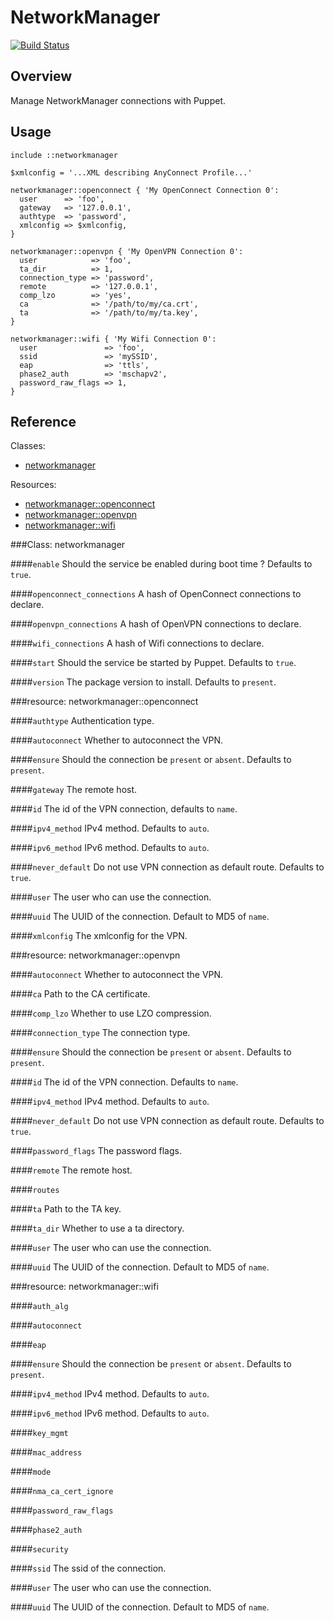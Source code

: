 NetworkManager
==============

[![Build Status](https://travis-ci.org/camptocamp/puppet-networkmanager.png?branch=master)](https://travis-ci.org/camptocamp/puppet-networkmanager)

Overview
--------

Manage NetworkManager connections with Puppet.

Usage
-----

```puppet
include ::networkmanager

$xmlconfig = '...XML describing AnyConnect Profile...'

networkmanager::openconnect { 'My OpenConnect Connection 0':
  user      => 'foo',
  gateway   => '127.0.0.1',
  authtype  => 'password',
  xmlconfig => $xmlconfig,
}

networkmanager::openvpn { 'My OpenVPN Connection 0':
  user            => 'foo',
  ta_dir          => 1,
  connection_type => 'password',
  remote          => '127.0.0.1',
  comp_lzo        => 'yes',
  ca              => '/path/to/my/ca.crt',
  ta              => '/path/to/my/ta.key',
}

networkmanager::wifi { 'My Wifi Connection 0':
  user               => 'foo',
  ssid               => 'mySSID',
  eap                => 'ttls',
  phase2_auth        => 'mschapv2',
  password_raw_flags => 1,
}
```

Reference
---------

Classes:

* [networkmanager](#class-networkmanager)

Resources:

* [networkmanager::openconnect](#resource-networkmanageropenconnect)
* [networkmanager::openvpn](#resource-networkmanageropenvpn)
* [networkmanager::wifi](#resource-networkmanagerwifi)

###Class: networkmanager

####`enable`
Should the service be enabled during boot time ? Defaults to `true`.

####`openconnect_connections`
A hash of OpenConnect connections to declare.

####`openvpn_connections`
A hash of OpenVPN connections to declare.

####`wifi_connections`
A hash of Wifi connections to declare.

####`start`
Should the service be started by Puppet. Defaults to `true`.

####`version`
The package version to install. Defaults to `present`.

###resource: networkmanager::openconnect

####`authtype`
Authentication type.

####`autoconnect`
Whether to autoconnect the VPN.

####`ensure`
Should the connection be `present` or `absent`. Defaults to `present`.

####`gateway`
The remote host.

####`id`
The id of the VPN connection, defaults to `name`.

####`ipv4_method`
IPv4 method. Defaults to `auto`.

####`ipv6_method`
IPv6 method. Defaults to `auto`.

####`never_default`
Do not use VPN connection as default route. Defaults to `true`.

####`user`
The user who can use the connection.

####`uuid`
The UUID of the connection. Default to MD5 of `name`.

####`xmlconfig`
The xmlconfig for the VPN.

###resource: networkmanager::openvpn

####`autoconnect`
Whether to autoconnect the VPN.

####`ca`
Path to the CA certificate.

####`comp_lzo`
Whether to use LZO compression.

####`connection_type`
The connection type.

####`ensure`
Should the connection be `present` or `absent`. Defaults to `present`.

####`id`
The id of the VPN connection. Defaults to `name`.

####`ipv4_method`
IPv4 method. Defaults to `auto`.

####`never_default`
Do not use VPN connection as default route. Defaults to `true`.

####`password_flags`
The password flags.

####`remote`
The remote host.

####`routes`

####`ta`
Path to the TA key.

####`ta_dir`
Whether to use a ta directory.

####`user`
The user who can use the connection.

####`uuid`
The UUID of the connection. Default to MD5 of `name`.

###resource: networkmanager::wifi

####`auth_alg`

####`autoconnect`

####`eap`

####`ensure`
Should the connection be `present` or `absent`. Defaults to `present`.

####`ipv4_method`
IPv4 method. Defaults to `auto`.

####`ipv6_method`
IPv6 method. Defaults to `auto`.

####`key_mgmt`

####`mac_address`

####`mode`

####`nma_ca_cert_ignore`

####`password_raw_flags`

####`phase2_auth`

####`security`

####`ssid`
The ssid of the connection.

####`user`
The user who can use the connection.

####`uuid`
The UUID of the connection. Default to MD5 of `name`.

